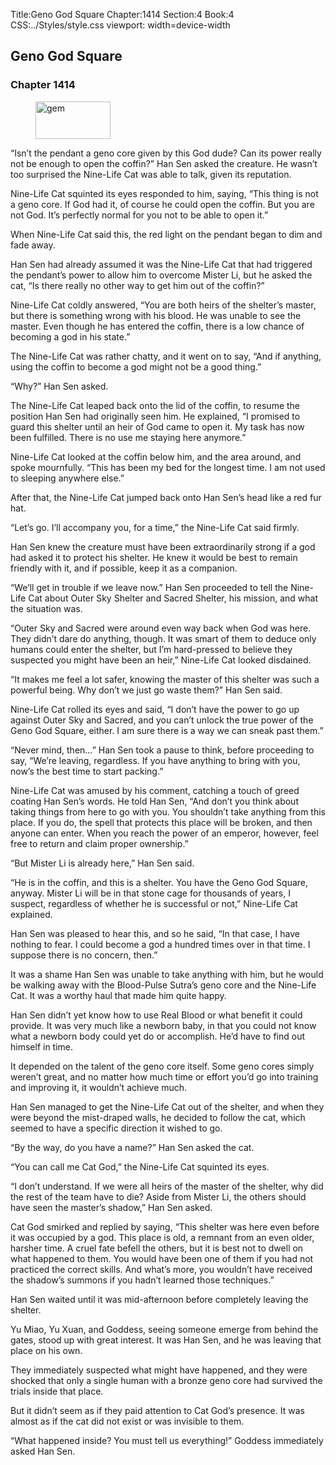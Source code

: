 Title:Geno God Square 
Chapter:1414 
Section:4 
Book:4 
CSS:../Styles/style.css 
viewport: width=device-width
  
## Geno God Square
### Chapter 1414
  
<figure>
	<img src="../Images/gem.gif" alt="gem" id="gem" width="120" height="60" />
</figure>
  

  
“Isn’t the pendant a geno core given by this God dude? Can its power really not be enough to open the coffin?” Han Sen asked the creature. He wasn’t too surprised the Nine-Life Cat was able to talk, given its reputation.

Nine-Life Cat squinted its eyes responded to him, saying, “This thing is not a geno core. If God had it, of course he could open the coffin. But you are not God. It’s perfectly normal for you not to be able to open it.”

When Nine-Life Cat said this, the red light on the pendant began to dim and fade away.

Han Sen had already assumed it was the Nine-Life Cat that had triggered the pendant’s power to allow him to overcome Mister Li, but he asked the cat, “Is there really no other way to get him out of the coffin?”

Nine-Life Cat coldly answered, “You are both heirs of the shelter’s master, but there is something wrong with his blood. He was unable to see the master. Even though he has entered the coffin, there is a low chance of becoming a god in his state.”

The Nine-Life Cat was rather chatty, and it went on to say, “And if anything, using the coffin to become a god might not be a good thing.”

“Why?” Han Sen asked.

The Nine-Life Cat leaped back onto the lid of the coffin, to resume the position Han Sen had originally seen him. He explained, “I promised to guard this shelter until an heir of God came to open it. My task has now been fulfilled. There is no use me staying here anymore.”

Nine-Life Cat looked at the coffin below him, and the area around, and spoke mournfully. “This has been my bed for the longest time. I am not used to sleeping anywhere else.”

After that, the Nine-Life Cat jumped back onto Han Sen’s head like a red fur hat.

“Let’s go. I’ll accompany you, for a time,” the Nine-Life Cat said firmly.

Han Sen knew the creature must have been extraordinarily strong if a god had asked it to protect his shelter. He knew it would be best to remain friendly with it, and if possible, keep it as a companion.

“We’ll get in trouble if we leave now.” Han Sen proceeded to tell the Nine-Life Cat about Outer Sky Shelter and Sacred Shelter, his mission, and what the situation was.

“Outer Sky and Sacred were around even way back when God was here. They didn’t dare do anything, though. It was smart of them to deduce only humans could enter the shelter, but I’m hard-pressed to believe they suspected you might have been an heir,” Nine-Life Cat looked disdained.

“It makes me feel a lot safer, knowing the master of this shelter was such a powerful being. Why don’t we just go waste them?” Han Sen said.

Nine-Life Cat rolled its eyes and said, “I don’t have the power to go up against Outer Sky and Sacred, and you can’t unlock the true power of the Geno God Square, either. I am sure there is a way we can sneak past them.”

“Never mind, then…” Han Sen took a pause to think, before proceeding to say, “We’re leaving, regardless. If you have anything to bring with you, now’s the best time to start packing.”

Nine-Life Cat was amused by his comment, catching a touch of greed coating Han Sen’s words. He told Han Sen, “And don’t you think about taking things from here to go with you. You shouldn’t take anything from this place. If you do, the spell that protects this place will be broken, and then anyone can enter. When you reach the power of an emperor, however, feel free to return and claim proper ownership.”

“But Mister Li is already here,” Han Sen said.

“He is in the coffin, and this is a shelter. You have the Geno God Square, anyway. Mister Li will be in that stone cage for thousands of years, I suspect, regardless of whether he is successful or not,” Nine-Life Cat explained.

Han Sen was pleased to hear this, and so he said, “In that case, I have nothing to fear. I could become a god a hundred times over in that time. I suppose there is no concern, then.”

It was a shame Han Sen was unable to take anything with him, but he would be walking away with the Blood-Pulse Sutra’s geno core and the Nine-Life Cat. It was a worthy haul that made him quite happy.

Han Sen didn’t yet know how to use Real Blood or what benefit it could provide. It was very much like a newborn baby, in that you could not know what a newborn body could yet do or accomplish. He’d have to find out himself in time.

It depended on the talent of the geno core itself. Some geno cores simply weren’t great, and no matter how much time or effort you’d go into training and improving it, it wouldn’t achieve much.

Han Sen managed to get the Nine-Life Cat out of the shelter, and when they were beyond the mist-draped walls, he decided to follow the cat, which seemed to have a specific direction it wished to go.

“By the way, do you have a name?” Han Sen asked the cat.

“You can call me Cat God,” the Nine-Life Cat squinted its eyes.

“I don’t understand. If we were all heirs of the master of the shelter, why did the rest of the team have to die? Aside from Mister Li, the others should have seen the master’s shadow,” Han Sen asked.

Cat God smirked and replied by saying, “This shelter was here even before it was occupied by a god. This place is old, a remnant from an even older, harsher time. A cruel fate befell the others, but it is best not to dwell on what happened to them. You would have been one of them if you had not practiced the correct skills. And what’s more, you wouldn’t have received the shadow’s summons if you hadn’t learned those techniques.”

Han Sen waited until it was mid-afternoon before completely leaving the shelter.

Yu Miao, Yu Xuan, and Goddess, seeing someone emerge from behind the gates, stood up with great interest. It was Han Sen, and he was leaving that place on his own.

They immediately suspected what might have happened, and they were shocked that only a single human with a bronze geno core had survived the trials inside that place.

But it didn’t seem as if they paid attention to Cat God’s presence. It was almost as if the cat did not exist or was invisible to them.

“What happened inside? You must tell us everything!” Goddess immediately asked Han Sen.